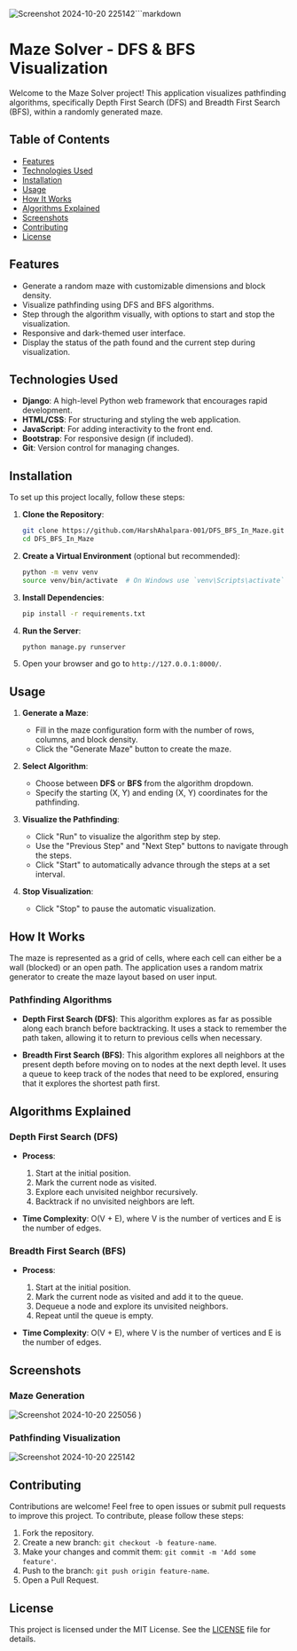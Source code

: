 ![Screenshot 2024-10-20 225142](https://github.com/user-attachments/assets/01b47ad0-f0ff-4347-b598-c5b97c6c7fa2)```markdown
# Maze Solver - DFS & BFS Visualization

Welcome to the Maze Solver project! This application visualizes pathfinding algorithms, specifically Depth First Search (DFS) and Breadth First Search (BFS), within a randomly generated maze.

## Table of Contents
- [Features](#features)
- [Technologies Used](#technologies-used)
- [Installation](#installation)
- [Usage](#usage)
- [How It Works](#how-it-works)
- [Algorithms Explained](#algorithms-explained)
- [Screenshots](#screenshots)
- [Contributing](#contributing)
- [License](#license)

## Features
- Generate a random maze with customizable dimensions and block density.
- Visualize pathfinding using DFS and BFS algorithms.
- Step through the algorithm visually, with options to start and stop the visualization.
- Responsive and dark-themed user interface.
- Display the status of the path found and the current step during visualization.

## Technologies Used
- **Django**: A high-level Python web framework that encourages rapid development.
- **HTML/CSS**: For structuring and styling the web application.
- **JavaScript**: For adding interactivity to the front end.
- **Bootstrap**: For responsive design (if included).
- **Git**: Version control for managing changes.

## Installation
To set up this project locally, follow these steps:

1. **Clone the Repository**:
   ```bash
   git clone https://github.com/HarshAhalpara-001/DFS_BFS_In_Maze.git
   cd DFS_BFS_In_Maze
   ```

2. **Create a Virtual Environment** (optional but recommended):
   ```bash
   python -m venv venv
   source venv/bin/activate  # On Windows use `venv\Scripts\activate`
   ```

3. **Install Dependencies**:
   ```bash
   pip install -r requirements.txt
   ```

4. **Run the Server**:
   ```bash
   python manage.py runserver
   ```

5. Open your browser and go to `http://127.0.0.1:8000/`.

## Usage
1. **Generate a Maze**:
   - Fill in the maze configuration form with the number of rows, columns, and block density.
   - Click the "Generate Maze" button to create the maze.

2. **Select Algorithm**:
   - Choose between **DFS** or **BFS** from the algorithm dropdown.
   - Specify the starting (X, Y) and ending (X, Y) coordinates for the pathfinding.

3. **Visualize the Pathfinding**:
   - Click "Run" to visualize the algorithm step by step.
   - Use the "Previous Step" and "Next Step" buttons to navigate through the steps.
   - Click "Start" to automatically advance through the steps at a set interval.

4. **Stop Visualization**:
   - Click "Stop" to pause the automatic visualization.

## How It Works
The maze is represented as a grid of cells, where each cell can either be a wall (blocked) or an open path. The application uses a random matrix generator to create the maze layout based on user input. 

### Pathfinding Algorithms
- **Depth First Search (DFS)**: This algorithm explores as far as possible along each branch before backtracking. It uses a stack to remember the path taken, allowing it to return to previous cells when necessary.

- **Breadth First Search (BFS)**: This algorithm explores all neighbors at the present depth before moving on to nodes at the next depth level. It uses a queue to keep track of the nodes that need to be explored, ensuring that it explores the shortest path first.

## Algorithms Explained
### Depth First Search (DFS)
- **Process**:
  1. Start at the initial position.
  2. Mark the current node as visited.
  3. Explore each unvisited neighbor recursively.
  4. Backtrack if no unvisited neighbors are left.
  
- **Time Complexity**: O(V + E), where V is the number of vertices and E is the number of edges.

### Breadth First Search (BFS)
- **Process**:
  1. Start at the initial position.
  2. Mark the current node as visited and add it to the queue.
  3. Dequeue a node and explore its unvisited neighbors.
  4. Repeat until the queue is empty.
  
- **Time Complexity**: O(V + E), where V is the number of vertices and E is the number of edges.

## Screenshots
### Maze Generation
![Screenshot 2024-10-20 225056](https://github.com/user-attachments/assets/c888f73e-2dcf-484d-9985-efd39dccc912)
)

### Pathfinding Visualization
![Screenshot 2024-10-20 225142](https://github.com/user-attachments/assets/7fce81c6-f87e-44b8-80e4-8df6f73a0e70)

## Contributing
Contributions are welcome! Feel free to open issues or submit pull requests to improve this project. To contribute, please follow these steps:
1. Fork the repository.
2. Create a new branch: `git checkout -b feature-name`.
3. Make your changes and commit them: `git commit -m 'Add some feature'`.
4. Push to the branch: `git push origin feature-name`.
5. Open a Pull Request.

## License
This project is licensed under the MIT License. See the [LICENSE](LICENSE) file for details.
```

